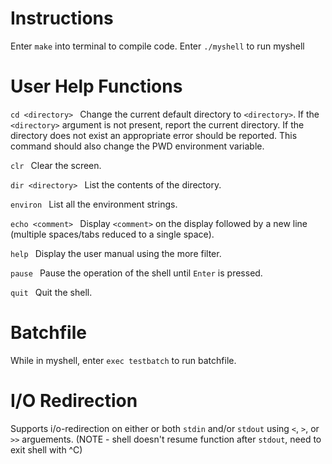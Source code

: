 # Instructions

Enter ```make``` into terminal to compile code.
Enter ```./myshell``` to run myshell


# User Help Functions

```cd <directory> ```
Change the current default directory to ```<directory>```. If the ```<directory>``` argument is not present, report the current directory. If the directory does not exist an appropriate error should be reported. This command should also change the PWD environment variable.

```clr ```
Clear the screen.

```dir <directory> ```
List the contents of the directory.

```environ ```
List all the environment strings.

```echo <comment> ```
Display ```<comment>``` on the display followed by a new line (multiple spaces/tabs reduced to a single space).

```help ```
Display the user manual using the more filter.

```pause ```
Pause the operation of the shell until ```Enter``` is pressed.

```quit ```
Quit the shell.

# Batchfile

While in myshell, enter ```exec testbatch``` to run batchfile.

# I/O Redirection

Supports i/o-redirection on either or both ```stdin``` and/or ```stdout``` using ```<```, ```>```, or ```>>``` arguements.
(NOTE - shell doesn't resume function after ```stdout```, need to exit shell with ^C)
